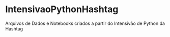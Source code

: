 # IntensivaoPythonHashtag
Arquivos de Dados e Notebooks criados a partir do Intensivão de Python da Hashtag
